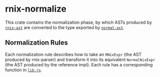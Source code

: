 # rnix-normalize
This crate contains the normalization phase, by which ASTs produced by [`rnix-ast`](../rnix-ast/) are converted to the type exported by [`normal-ast`](../normal-ast/).

## Normalization Rules
Each normalization rule describes how to take an `RNixExpr` (the AST produced by rnix-parser) and transform it into its equivalent `NormalNixExpr` (the AST produced by the reference impl). Each rule has a corresponding function in [`lib.rs`](./src/lib.rs).

